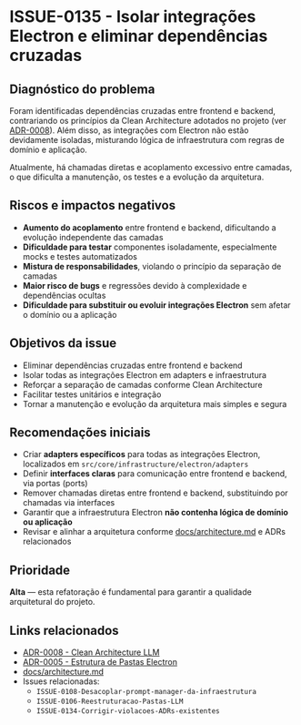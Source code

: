 # ISSUE-0135 - Isolar integrações Electron e eliminar dependências cruzadas

## Diagnóstico do problema

Foram identificadas dependências cruzadas entre frontend e backend, contrariando os princípios da Clean Architecture adotados no projeto (ver [ADR-0008](../../../docs/adr/ADR-0008-Clean-Architecture-LLM.md)). Além disso, as integrações com Electron não estão devidamente isoladas, misturando lógica de infraestrutura com regras de domínio e aplicação.

Atualmente, há chamadas diretas e acoplamento excessivo entre camadas, o que dificulta a manutenção, os testes e a evolução da arquitetura.

## Riscos e impactos negativos

- **Aumento do acoplamento** entre frontend e backend, dificultando a evolução independente das camadas
- **Dificuldade para testar** componentes isoladamente, especialmente mocks e testes automatizados
- **Mistura de responsabilidades**, violando o princípio da separação de camadas
- **Maior risco de bugs** e regressões devido à complexidade e dependências ocultas
- **Dificuldade para substituir ou evoluir integrações Electron** sem afetar o domínio ou a aplicação

## Objetivos da issue

- Eliminar dependências cruzadas entre frontend e backend
- Isolar todas as integrações Electron em adapters e infraestrutura
- Reforçar a separação de camadas conforme Clean Architecture
- Facilitar testes unitários e integração
- Tornar a manutenção e evolução da arquitetura mais simples e segura

## Recomendações iniciais

- Criar **adapters específicos** para todas as integrações Electron, localizados em `src/core/infrastructure/electron/adapters`
- Definir **interfaces claras** para comunicação entre frontend e backend, via portas (ports)
- Remover chamadas diretas entre frontend e backend, substituindo por chamadas via interfaces
- Garantir que a infraestrutura Electron **não contenha lógica de domínio ou aplicação**
- Revisar e alinhar a arquitetura conforme [docs/architecture.md](../../../docs/architecture.md) e ADRs relacionados

## Prioridade

**Alta** — esta refatoração é fundamental para garantir a qualidade arquitetural do projeto.

## Links relacionados

- [ADR-0008 - Clean Architecture LLM](../../../docs/adr/ADR-0008-Clean-Architecture-LLM.md)
- [ADR-0005 - Estrutura de Pastas Electron](../../../docs/adr/ADR-0005-Estrutura-de-Pastas-Electron.md)
- [docs/architecture.md](../../../docs/architecture.md)
- Issues relacionadas:
  - `ISSUE-0108-Desacoplar-prompt-manager-da-infraestrutura`
  - `ISSUE-0106-Reestruturacao-Pastas-LLM`
  - `ISSUE-0134-Corrigir-violacoes-ADRs-existentes`